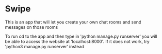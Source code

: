 # Swipe

This is an app that will let you create your own chat rooms and send messages on those rooms

To run cd to the app and then type in 'python manage.py runserver' you will be able to access the website at 'localhost:8000'. If it does not work, try 'python3 manage.py runserver' instead